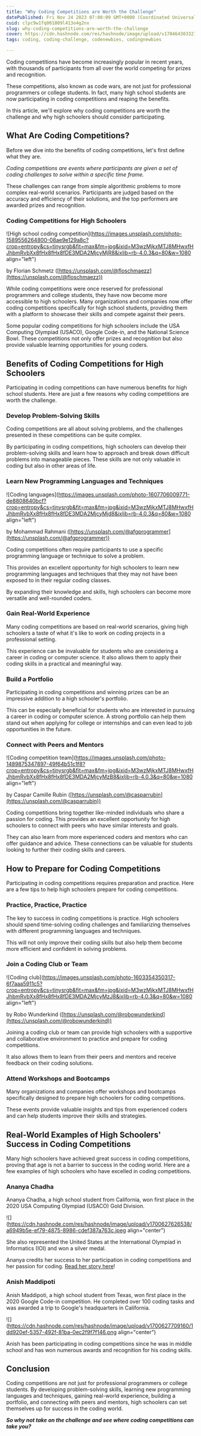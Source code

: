 ```yaml
---
title: "Why Coding Competitions are Worth the Challenge"
datePublished: Fri Nov 24 2023 07:00:09 GMT+0000 (Coordinated Universal Time)
cuid: clpc9w1fq001809l413o4g2nx
slug: why-coding-competitions-are-worth-the-challenge
cover: https://cdn.hashnode.com/res/hashnode/image/upload/v1704643033212/6ff3c4cf-402a-4c7e-ac5c-3470c8b5583a.jpeg
tags: coding, coding-challenge, codenewbies, codingnewbies

---
```


Coding competitions have become increasingly popular in recent years, with thousands of participants from all over the world competing for prizes and recognition.

These competitions, also known as code wars, are not just for professional programmers or college students. In fact, many high school students are now participating in coding competitions and reaping the benefits.

In this article, we'll explore why coding competitions are worth the challenge and why high schoolers should consider participating.

## **What Are Coding Competitions?**

Before we dive into the benefits of coding competitions, let's first define what they are.

*Coding competitions are events where participants are given a set of coding challenges to solve within a specific time frame.*

These challenges can range from simple algorithmic problems to more complex real-world scenarios. Participants are judged based on the accuracy and efficiency of their solutions, and the top performers are awarded prizes and recognition.

### **Coding Competitions for High Schoolers**

![High school coding competition](https://images.unsplash.com/photo-1589556264800-08ae9e129a8c?crop=entropy&cs=tinysrgb&fit=max&fm=jpg&ixid=M3wzMjkxMTJ8MHwxfHJhbmRvbXx8fHx8fHx8fDE3MDA2MjcyMjR8&ixlib=rb-4.0.3&q=80&w=1080 align="left")

by Florian Schmetz ([https://unsplash.com/@floschmaezz](https://unsplash.com/@floschmaezz))

While coding competitions were once reserved for professional programmers and college students, they have now become more accessible to high schoolers. Many organizations and companies now offer coding competitions specifically for high school students, providing them with a platform to showcase their skills and compete against their peers.

Some popular coding competitions for high schoolers include the USA Computing Olympiad (USACO), Google Code-in, and the National Science Bowl. These competitions not only offer prizes and recognition but also provide valuable learning opportunities for young coders.

## **Benefits of Coding Competitions for High Schoolers**

Participating in coding competitions can have numerous benefits for high school students. Here are just a few reasons why coding competitions are worth the challenge.

### **Develop Problem-Solving Skills**

Coding competitions are all about solving problems, and the challenges presented in these competitions can be quite complex.

By participating in coding competitions, high schoolers can develop their problem-solving skills and learn how to approach and break down difficult problems into manageable pieces. These skills are not only valuable in coding but also in other areas of life.

### **Learn New Programming Languages and Techniques**

![Coding languages](https://images.unsplash.com/photo-1607706009771-de8808640bcf?crop=entropy&cs=tinysrgb&fit=max&fm=jpg&ixid=M3wzMjkxMTJ8MHwxfHJhbmRvbXx8fHx8fHx8fDE3MDA2MjcyMjd8&ixlib=rb-4.0.3&q=80&w=1080 align="left")

by Mohammad Rahmani ([https://unsplash.com/@afgprogrammer](https://unsplash.com/@afgprogrammer))

Coding competitions often require participants to use a specific programming language or technique to solve a problem.

This provides an excellent opportunity for high schoolers to learn new programming languages and techniques that they may not have been exposed to in their regular coding classes.

By expanding their knowledge and skills, high schoolers can become more versatile and well-rounded coders.

### **Gain Real-World Experience**

Many coding competitions are based on real-world scenarios, giving high schoolers a taste of what it's like to work on coding projects in a professional setting.

This experience can be invaluable for students who are considering a career in coding or computer science. It also allows them to apply their coding skills in a practical and meaningful way.

### **Build a Portfolio**

Participating in coding competitions and winning prizes can be an impressive addition to a high schooler's portfolio.

This can be especially beneficial for students who are interested in pursuing a career in coding or computer science. A strong portfolio can help them stand out when applying for college or internships and can even lead to job opportunities in the future.

### **Connect with Peers and Mentors**

![Coding competition team](https://images.unsplash.com/photo-1489875347897-49f64b51c1f8?crop=entropy&cs=tinysrgb&fit=max&fm=jpg&ixid=M3wzMjkxMTJ8MHwxfHJhbmRvbXx8fHx8fHx8fDE3MDA2MjcyMzB8&ixlib=rb-4.0.3&q=80&w=1080 align="left")

by Caspar Camille Rubin ([https://unsplash.com/@casparrubin](https://unsplash.com/@casparrubin))

Coding competitions bring together like-minded individuals who share a passion for coding. This provides an excellent opportunity for high schoolers to connect with peers who have similar interests and goals.

They can also learn from more experienced coders and mentors who can offer guidance and advice. These connections can be valuable for students looking to further their coding skills and careers.

## **How to Prepare for Coding Competitions**

Participating in coding competitions requires preparation and practice. Here are a few tips to help high schoolers prepare for coding competitions.

### **Practice, Practice, Practice**

The key to success in coding competitions is practice. High schoolers should spend time-solving coding challenges and familiarizing themselves with different programming languages and techniques.

This will not only improve their coding skills but also help them become more efficient and confident in solving problems.

### **Join a Coding Club or Team**

![Coding club](https://images.unsplash.com/photo-1603354350317-6f7aaa5911c5?crop=entropy&cs=tinysrgb&fit=max&fm=jpg&ixid=M3wzMjkxMTJ8MHwxfHJhbmRvbXx8fHx8fHx8fDE3MDA2MjcyMzJ8&ixlib=rb-4.0.3&q=80&w=1080 align="left")

by Robo Wunderkind ([https://unsplash.com/@robowunderkind](https://unsplash.com/@robowunderkind))

Joining a coding club or team can provide high schoolers with a supportive and collaborative environment to practice and prepare for coding competitions.

It also allows them to learn from their peers and mentors and receive feedback on their coding solutions.

### **Attend Workshops and Bootcamps**

Many organizations and companies offer workshops and bootcamps specifically designed to prepare high schoolers for coding competitions.

These events provide valuable insights and tips from experienced coders and can help students improve their skills and strategies.

## **Real-World Examples of High Schoolers' Success in Coding Competitions**

Many high schoolers have achieved great success in coding competitions, proving that age is not a barrier to success in the coding world. Here are a few examples of high schoolers who have excelled in coding competitions.

### **Ananya Chadha**

Ananya Chadha, a high school student from California, won first place in the 2020 USA Computing Olympiad (USACO) Gold Division.

![](https://cdn.hashnode.com/res/hashnode/image/upload/v1700627626538/a6949b5e-ef79-4875-8986-cdef387a763c.jpeg align="center")

She also represented the United States at the International Olympiad in Informatics (IOI) and won a silver medal.

Ananya credits her success to her participation in coding competitions and her passion for coding. [Read her story here](https://www.ananyac.com/)!

### **Anish Maddipoti**

Anish Maddipoti, a high school student from Texas, won first place in the 2020 Google Code-in competition. He completed over 100 coding tasks and was awarded a trip to Google's headquarters in California.

![](https://cdn.hashnode.com/res/hashnode/image/upload/v1700627709160/1dd920ef-5357-492f-81ba-0ec2f9f7f146.png align="center")

Anish has been participating in coding competitions since he was in middle school and has won numerous awards and recognition for his coding skills.

## **Conclusion**

Coding competitions are not just for professional programmers or college students. By developing problem-solving skills, learning new programming languages and techniques, gaining real-world experience, building a portfolio, and connecting with peers and mentors, high schoolers can set themselves up for success in the coding world.

***So why not take on the challenge and see where coding competitions can take you?***